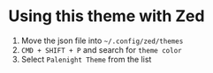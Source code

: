 # Using this theme with Zed

1. Move the json file into `~/.config/zed/themes`
2. `CMD + SHIFT + P` and search for `theme color`
3. Select `Palenight Theme` from the list
